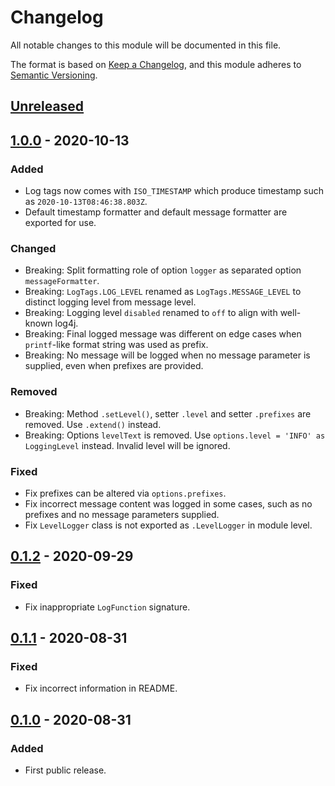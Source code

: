 # Changelog
All notable changes to this module will be documented in this file.

The format is based on [Keep a Changelog](https://keepachangelog.com/en/1.0.0/),
and this module adheres to [Semantic Versioning](https://semver.org/spec/v2.0.0.html).

## [Unreleased]

## [1.0.0] - 2020-10-13
### Added
- Log tags now comes with `ISO_TIMESTAMP` which produce timestamp such as `2020-10-13T08:46:38.803Z`.
- Default timestamp formatter and default message formatter are exported for use.

### Changed
- Breaking: Split formatting role of option `logger` as separated option `messageFormatter`.
- Breaking: `LogTags.LOG_LEVEL` renamed as `LogTags.MESSAGE_LEVEL` to distinct logging level from message level.
- Breaking: Logging level `disabled` renamed to `off` to align with well-known log4j.
- Breaking: Final logged message was different on edge cases when `printf`-like format string was used as prefix.
- Breaking: No message will be logged when no message parameter is supplied, even when prefixes are provided.

### Removed
- Breaking: Method `.setLevel()`, setter `.level` and setter `.prefixes` are removed. Use `.extend()` instead.
- Breaking: Options `levelText` is removed. Use `options.level = 'INFO' as LoggingLevel` instead.
	Invalid level will be ignored.

### Fixed
- Fix prefixes can be altered via `options.prefixes`.
- Fix incorrect message content was logged in some cases, such as no prefixes and no message parameters supplied.
- Fix `LevelLogger` class is not exported as `.LevelLogger` in module level.

## [0.1.2] - 2020-09-29
### Fixed
- Fix inappropriate `LogFunction` signature.

## [0.1.1] - 2020-08-31
### Fixed
- Fix incorrect information in README.

## [0.1.0] - 2020-08-31
### Added
- First public release.



[Unreleased]: https://github.com/VeryCrazyDog/level-logger/compare/1.0.0...HEAD
[1.0.0]: https://github.com/VeryCrazyDog/level-logger/compare/0.1.2...1.0.0
[0.1.2]: https://github.com/VeryCrazyDog/level-logger/compare/0.1.1...0.1.2
[0.1.1]: https://github.com/VeryCrazyDog/level-logger/compare/0.1.0...0.1.1
[0.1.0]: https://github.com/VeryCrazyDog/level-logger/releases/tag/0.1.0

